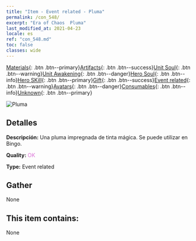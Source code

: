 ```yaml
---
title: "Item - Event related - Pluma"
permalink: /con_548/
excerpt: "Era of Chaos  Pluma"
last_modified_at: 2021-04-23
locale: es
ref: "con_548.md"
toc: false
classes: wide
---
```

 [Materials](/ItemsES/){: .btn .btn--primary}[Artifacts](/ItemsES/Artifacts/){: .btn .btn--success}[Unit Soul](/ItemsES/UnitSoul/){: .btn .btn--warning}[Unit Awakening](/ItemsES/UnitAwakening/){: .btn .btn--danger}[Hero Soul](/ItemsES/HeroSoul/){: .btn .btn--info}[Hero SKill](/ItemsES/HeroSkill/){: .btn .btn--primary}[Gift](/ItemsES/Gift/){: .btn .btn--success}[Event related](/ItemsES/Events/){: .btn .btn--warning}[Avatars](/ItemsES/Avatars/){: .btn .btn--danger}[Consumables](/ItemsES/Consumables/){: .btn .btn--info}[Unknown](/ItemsES/Unknown/){: .btn .btn--primary}

 ![Pluma](/images/t/i_10034.png)

## Detalles
 **Descripción:** Una pluma impregnada de tinta mágica. Se puede utilizar en Bingo.

 **Quality:** <span style="color: #DA70D6">OK</span>

 **Type:** Event related

## Gather

  None

## This item contains:

  None

